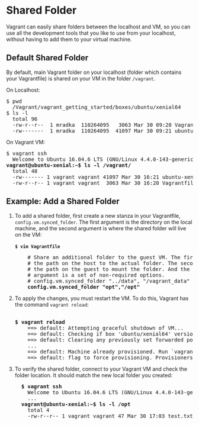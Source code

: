 # Shared Folder
Vagrant can easily share folders between the localhost and VM, so you can use all the development tools that you like to use from your localhost, without having to add them to your virtual machine.

## Default Shared Folder
By default, main Vagrant folder on your localhost (folder which contains your Vagrantfile) is shared on your VM in the folder `/vagrant`.

On Localhost:
<pre>
$ pwd
  /Vagrant/vagrant_getting_started/boxes/ubuntu/xenial64
$ ls -l
  total 96
  -rw-r--r--  1 mradka  110264095   3063 Mar 30 09:20 Vagrantfile
  -rw-------  1 mradka  110264095  41097 Mar 30 09:21 ubuntu-xenial-16.04-cloudimg-console.log
</pre>

On Vagrant VM:
<pre>
$ vagrant ssh
  Welcome to Ubuntu 16.04.6 LTS (GNU/Linux 4.4.0-143-generic x86_64)
<b>vagrant@ubuntu-xenial:~$ ls -l /vagrant/</b>
  total 48
  -rw------- 1 vagrant vagrant 41097 Mar 30 16:21 ubuntu-xenial-16.04-cloudimg-console.log
  -rw-r--r-- 1 vagrant vagrant  3063 Mar 30 16:20 Vagrantfile
</pre>

## Example: Add a Shared Folder

<ol>
  <li>
    To add a shared folder, first create a new stanza in your Vagrantfile, <code>config.vm.synced_folder</code>. The first argument is the directory on the local machine, and the second argument is where the shared folder will live on the VM:<br /><br />
    <code><b>$ vim Vagrantfile</b></code>
    <pre>
    # Share an additional folder to the guest VM. The first argument is
    # the path on the host to the actual folder. The second argument is
    # the path on the guest to mount the folder. And the optional third
    # argument is a set of non-required options.
    # config.vm.synced_folder "../data", "/vagrant_data"
    <b>config.vm.synced_folder "opt","/opt"</b></pre></li>
  <li>
    To apply the changes, you must restart the VM. To do this, Vagrant has the command <code>vagrant reload</code>:<br /><br />
    <pre><b>$ vagrant reload</b>
    ==> default: Attempting graceful shutdown of VM...
    ==> default: Checking if box 'ubuntu/xenial64' version '20190325.0.0' is up to date...
    ==> default: Clearing any previously set forwarded ports...
    ...
    ==> default: Machine already provisioned. Run `vagrant provision` or use the `--provision`
    ==> default: flag to force provisioning. Provisioners marked to run always will still run.</pre>
  </li>
  <li>
  To verify the shared folder, connect to your Vagrant VM and check the folder location. It should match the new local folder you created:
  <pre>
  <b>$ vagrant ssh</b>
    Welcome to Ubuntu 16.04.6 LTS (GNU/Linux 4.4.0-143-generic x86_64)
    ...
  <b>vagrant@ubuntu-xenial:~$ ls -l /opt</b>
    total 4
    -rw-r--r-- 1 vagrant vagrant 47 Mar 30 17:03 test.txt</pre>
  </pre>
  </li>
</ol>
